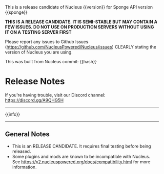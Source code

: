 This is a release candidate of Nucleus {{version}} for Sponge API version {{sponge}} 

**THIS IS A RELEASE CANDIDATE. IT IS SEMI-STABLE BUT MAY CONTAIN A FEW ISSUES. DO NOT USE ON PRODUCTION SERVERS WITHOUT USING IT ON A TESTING SERVER FIRST**

Please report any issues to Github Issues (https://github.com/NucleusPowered/Nucleus/issues) CLEARLY stating the version of Nucleus you are using.

This was built from Nucleus commit: {{hash}}

# Release Notes

If you're having trouble, visit our Discord channel: https://discord.gg/A9QHG5H

---

{{info}}

---

## General Notes

* This is an RELEASE CANDIDATE. It requires final testing before being released.
* Some plugins and mods are known to be incompatible with Nucleus. See https://v2.nucleuspowered.org/docs/compatibility.html for more information.